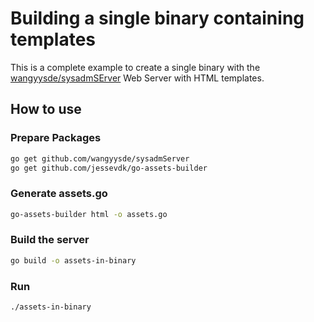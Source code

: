 # Building a single binary containing templates

This is a complete example to create a single binary with the
[wangyysde/sysadmSErver][sysadmServer] Web Server with HTML templates.

[sysadmServer]: https://github.com/wangyysde/sysadmServer

## How to use

### Prepare Packages

```sh
go get github.com/wangyysde/sysadmServer
go get github.com/jessevdk/go-assets-builder
```

### Generate assets.go

```sh
go-assets-builder html -o assets.go
```

### Build the server

```sh
go build -o assets-in-binary
```

### Run

```sh
./assets-in-binary
```
